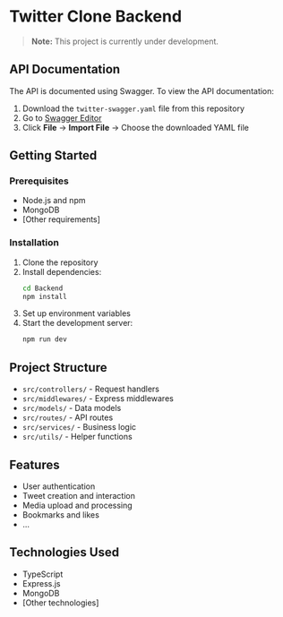 # Twitter Clone Backend

> **Note:** This project is currently under development.

## API Documentation

The API is documented using Swagger. To view the API documentation:

1. Download the `twitter-swagger.yaml` file from this repository
2. Go to [Swagger Editor](https://editor.swagger.io/)
3. Click **File** → **Import File** → Choose the downloaded YAML file

## Getting Started

### Prerequisites

- Node.js and npm
- MongoDB
- [Other requirements]

### Installation

1. Clone the repository
2. Install dependencies:
    ```bash
    cd Backend
    npm install
    ```
3. Set up environment variables
4. Start the development server:
    ```bash
    npm run dev
    ```

## Project Structure

- `src/controllers/` - Request handlers
- `src/middlewares/` - Express middlewares
- `src/models/` - Data models
- `src/routes/` - API routes
- `src/services/` - Business logic
- `src/utils/` - Helper functions

## Features

- User authentication
- Tweet creation and interaction
- Media upload and processing
- Bookmarks and likes
- ...

## Technologies Used

- TypeScript
- Express.js
- MongoDB
- [Other technologies]
